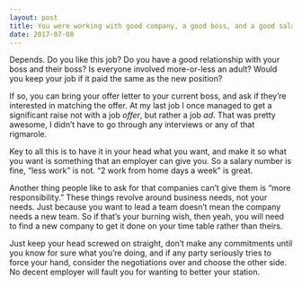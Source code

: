```yaml
---
layout: post
title: You were working with good company, a good boss, and a good salary, then someone offers you a higher position and salary. Do you take it or leave it?
date: 2017-07-08
---
```


<p>Depends. Do you like this job? Do you have a good relationship with your boss and their boss? Is everyone involved more-or-less an adult? Would you keep your job if it paid the same as the new position?</p><p>If so, you can bring your offer letter to your current boss, and ask if they’re interested in matching the offer. At my last job I once managed to get a significant raise not with a job <i>offer</i>, but rather a job <i>ad</i>. That was pretty awesome, I didn’t have to go through any interviews or any of that rigmarole.</p><p>Key to all this is to have it in your head what you want, and make it so what you want is something that an employer can give you. So a salary number is fine, “less work” is not. “2 work from home days a week” is great.</p><p>Another thing people like to ask for that companies can’t give them is “more responsibility.” These things revolve around business needs, not your needs. Just because you want to lead a team doesn’t mean the company needs a new team. So if that’s your burning wish, then yeah, you will need to find a new company to get it done on your time table rather than theirs.</p><p>Just keep your head screwed on straight, don’t make any commitments until you know for sure what you’re doing, and if any party seriously tries to force your hand, consider the negotiations over and choose the other side. No decent employer will fault you for wanting to better your station.</p>
